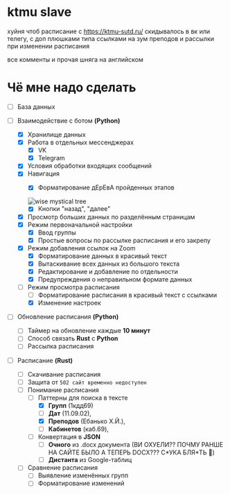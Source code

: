 # ktmu slave

хуйня чтоб расписание с https://ktmu-sutd.ru/ 
скидывалось в вк или телегу, с доп плюшками
типа ссылками на зум преподов и рассылки
при изменении расписания

все комменты и прочая шняга на английском

# Чё мне надо сделать

- [ ] База данных

- [ ] Взаимодействие с ботом **(Python)**
     - [x] Хранилище данных
     - [x] Работа в отдельных мессенджерах
          - [x] VK
          - [x] Telegram
     - [x] Условия обработки входящих сообщений
     - [x] Навигация
          - [x] Форматирование дЕрЕвА пройденных этапов


          ![wise mystical tree](https://i.kym-cdn.com/photos/images/newsfeed/002/444/748/d04.jpg)
          - [x] Кнопки "назад", "далее"
     - [x] Просмотр больших данных по разделённым страницам
     - [x] Режим первоначальной настройки
          - [x] Ввод группы
          - [x] Простые вопросы по рассылке расписания и его закрепу
     - [x] Режим добавления ссылок на Zoom
          - [x] Форматирование данных в красивый текст
          - [x] Вытаскивание всех данных из большого текста
          - [x] Редактирование и добавление по отдельности
          - [x] Предупреждения о неправильном формате данных
     - [ ] Режим просмотра расписания
          - [ ] Форматирование расписания в красивый текст с ссылками
          - [x] Изменение настроек

- [ ] Обновление расписания **(Python)**
     - [ ] Таймер на обновление каждые **10 минут**
     - [ ] Способ связать **Rust** с **Python**
     - [ ] Рассылка расписания

- [ ] Расписание **(Rust)**
     - [ ] Скачивание расписания
     - [ ] Защита от `502 сайт временно недоступен`
     - [ ] Понимание расписания
          - [ ] Паттерны для поиска в тексте
               - [x] **Групп** (1кдд69)
               - [ ] **Дат** (11.09.02),
               - [x] **Преподов** (Ебанько Х.Й.),
               - [ ] **Кабинетов** (каб.69),
          - [ ] Конвертация в **JSON**
               - [ ] **Очного** из .docx документа
               (ВИ ОХУЕЛИ?? ПОЧМУ РАНШЕ НА САЙТЕ БЫЛО А ТЕПЕРЬ DOCX??? С\*УКА БЛЯ\*ТЬ 🤬)
               - [ ] **Дистанта** из Google-таблиц
     - [ ] Сравнение расписания
          - [ ] Выявление изменённых групп
          - [ ] Форматирование изменений
